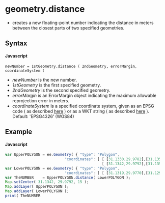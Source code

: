 # geometry.distance
- creates a new floating-point number indicating the distance in meters between the closest parts of two specified geometries.

## Syntax

#### Javascript
```
newNumber = 1stGeometry.distance ( 2ndGeometry, errorMargin, coordinateSystem )
```

- *newNumber* is the new number.
- *1stGeometry* is the first specified geometry.
- *2ndGeometry* is the second specified geometry.
- *errorMargin* is an ErrorMargin object indicating the maximum allowable reprojection error in meters.
- *coordinateSystem* is a specified coordinate system, given as an EPSG code ( as described [here](http://spatialreference.org/) ) or as a WKT string ( as described [here](http://en.wikibooks.org/wiki/Geospatial_Data_in_SQL_Server/WKT) ).  Default:  'EPSG4326' (WGS84) 

## Example

#### Javascript
```javascript
var UpperPOLYGON = ee.Geometry( { "type": "Polygon",
                           "coordinates": [ [ [31.1330,29.9782],[31.1353,29.9782],[31.1353,29.9802],[31.1330,29.9802] ], 
                                            [ [31.1342,29.9792],[31.1352,29.9801],[31.1331,29.9801]                   ] ] } );
var LowerPOLYGON = ee.Geometry( { "type": "Polygon", 
                           "coordinates": [ [ [31.1319,29.9770],[31.1296,29.9770],[31.1296,29.9750],[31.1319,29.9750] ] ] } );
var TheNUMBER    = UpperPOLYGON.distance( LowerPOLYGON );     
Map.setCenter( 31.1342, 29.9792, 15 );   
Map.addLayer( UpperPOLYGON );   
Map.addLayer( LowerPOLYGON );
print( TheNUMBER

```
